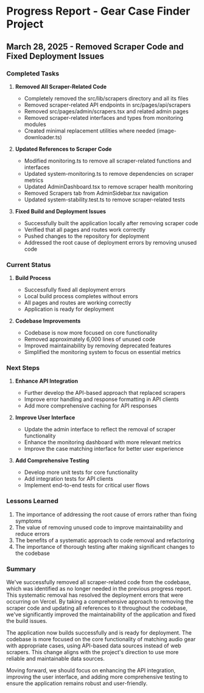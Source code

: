 # Progress Report - Gear Case Finder Project

## March 28, 2025 - Removed Scraper Code and Fixed Deployment Issues

### Completed Tasks

1. **Removed All Scraper-Related Code**
   - Completely removed the src/lib/scrapers directory and all its files
   - Removed scraper-related API endpoints in src/pages/api/scrapers
   - Removed src/pages/admin/scrapers.tsx and related admin pages
   - Removed scraper-related interfaces and types from monitoring modules
   - Created minimal replacement utilities where needed (image-downloader.ts)

2. **Updated References to Scraper Code**
   - Modified monitoring.ts to remove all scraper-related functions and interfaces
   - Updated system-monitoring.ts to remove dependencies on scraper metrics
   - Updated AdminDashboard.tsx to remove scraper health monitoring
   - Removed Scrapers tab from AdminSidebar.tsx navigation
   - Updated system-stability.test.ts to remove scraper-related tests

3. **Fixed Build and Deployment Issues**
   - Successfully built the application locally after removing scraper code
   - Verified that all pages and routes work correctly
   - Pushed changes to the repository for deployment
   - Addressed the root cause of deployment errors by removing unused code

### Current Status

1. **Build Process**
   - Successfully fixed all deployment errors
   - Local build process completes without errors
   - All pages and routes are working correctly
   - Application is ready for deployment

2. **Codebase Improvements**
   - Codebase is now more focused on core functionality
   - Removed approximately 6,000 lines of unused code
   - Improved maintainability by removing deprecated features
   - Simplified the monitoring system to focus on essential metrics

### Next Steps

1. **Enhance API Integration**
   - Further develop the API-based approach that replaced scrapers
   - Improve error handling and response formatting in API clients
   - Add more comprehensive caching for API responses

2. **Improve User Interface**
   - Update the admin interface to reflect the removal of scraper functionality
   - Enhance the monitoring dashboard with more relevant metrics
   - Improve the case matching interface for better user experience

3. **Add Comprehensive Testing**
   - Develop more unit tests for core functionality
   - Add integration tests for API clients
   - Implement end-to-end tests for critical user flows

### Lessons Learned

1. The importance of addressing the root cause of errors rather than fixing symptoms
2. The value of removing unused code to improve maintainability and reduce errors
3. The benefits of a systematic approach to code removal and refactoring
4. The importance of thorough testing after making significant changes to the codebase

### Summary

We've successfully removed all scraper-related code from the codebase, which was identified as no longer needed in the previous progress report. This systematic removal has resolved the deployment errors that were occurring on Vercel. By taking a comprehensive approach to removing the scraper code and updating all references to it throughout the codebase, we've significantly improved the maintainability of the application and fixed the build issues.

The application now builds successfully and is ready for deployment. The codebase is more focused on the core functionality of matching audio gear with appropriate cases, using API-based data sources instead of web scrapers. This change aligns with the project's direction to use more reliable and maintainable data sources.

Moving forward, we should focus on enhancing the API integration, improving the user interface, and adding more comprehensive testing to ensure the application remains robust and user-friendly.
